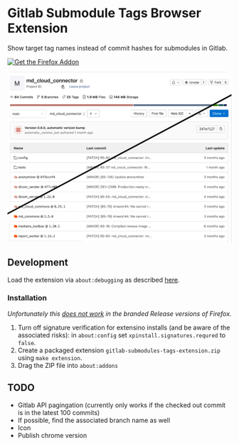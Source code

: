 # Gitlab Submodule Tags Browser Extension
Show target tag names instead of commit hashes for submodules in Gitlab.

[![Get the Firefox Addon](https://extensionworkshop.com/assets/img/documentation/publish/get-the-addon-178x60px.dad84b42.png)](https://addons.mozilla.org/en-US/firefox/addon/gitlab-submodule-tags/)

![screenshot](img/screenshot.png)


## Development
Load the extension via `about:debugging` as described
[here][mozilla_first_extension].

### Installation
_Unfortunately this [does not work][mozilla_addon_signing] in the branded
Release versions of Firefox._

1. Turn off signature verification for extensino installs (and be aware of the
   associated risks): in `about:config` set `xpinstall.signatures.requred` to
   `false`.
2. Create a packaged extension `gitlab-submodules-tags-extension.zip` using
   `make extension`.
3. Drag the ZIP file into `about:addons`

## TODO
- Gitlab API pagingation (currently only works if the checked out commit is in
  the latest 100 commits)
- If possible, find the associated branch name as well
- Icon
- Publish chrome version


[mozilla_first_extension]: https://developer.mozilla.org/en-US/docs/Mozilla/Add-ons/WebExtensions/Your_first_WebExtension#trying_it_out
[mozilla_addon_signing]: https://support.mozilla.org/en-US/kb/add-on-signing-in-firefox#w_what-are-my-options-if-i-want-to-use-an-unsigned-add-on-advanced-users
